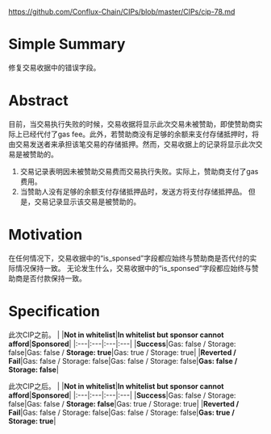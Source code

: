 https://github.com/Conflux-Chain/CIPs/blob/master/CIPs/cip-78.md
# Simple Summary
修复交易收据中的错误字段。
# Abstract
目前，当交易执行失败的时候，交易收据将显示此次交易未被赞助，即使赞助商实际上已经代付了gas fee。此外，若赞助商没有足够的余额来支付存储抵押时，将由交易发送者来承担该笔交易的存储抵押。然而，交易收据上的记录将显示此次交易是被赞助的。
1. 交易记录表明因未被赞助交易费而交易执行失败。实际上，赞助商支付了gas费用。
2. 当赞助人没有足够的余额支付存储抵押品时，发送方将支付存储抵押品。 但是，交易记录显示该交易是被赞助的。
# Motivation
在任何情况下，交易收据中的“is_sponsed”字段都应始终与赞助商是否代付的实际情况保持一致。
无论发生什么，交易收据中的“is_sponsed”字段都应始终与赞助商是否付款保持一致。
# Specification
此次CIP之前。
| |**Not in whitelist**|**In whitelist but sponsor cannot afford**|**Sponsored**|
|:---|:---|:---|:---|
|**Success**|Gas: false / Storage: false|Gas: false / **Storage: true**|Gas: true / Storage: true|
|**Reverted / Fail**|Gas: false / Storage: false|Gas: false / Storage: false|**Gas: false / Storage: false**|

此次CIP之后。
| |**Not in whitelist**|**In whitelist but sponsor cannot afford**|**Sponsored**|
|:---|:---|:---|:---|
|**Success**|Gas: false / Storage: false|Gas: false / **Storage: false**|Gas: true / Storage: true|
|**Reverted / Fail**|Gas: false / Storage: false|Gas: false / Storage: false|**Gas: true / Storage: true**|
